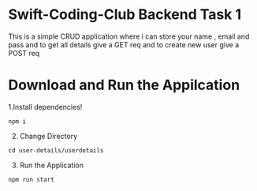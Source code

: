 # Swift-Coding-Club Backend Task 1
This is a simple CRUD application where i can store your name , email and pass and to get all details give a GET req and to create new user give a POST req

# Download and Run the Appilcation
1.Install dependencies!
```
npm i
```
2. Change Directory
 ```
 cd user-details/userdetails
 ```
3. Run the Application
```
npm run start
```

   
